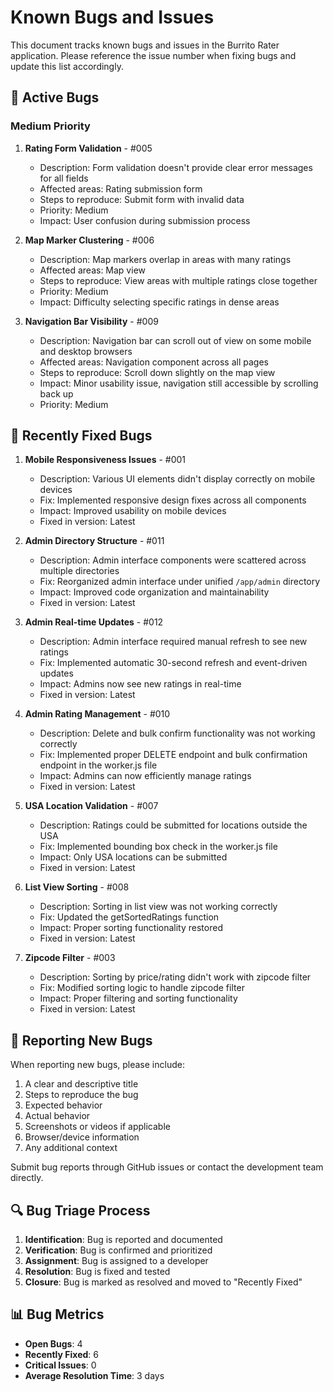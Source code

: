# Known Bugs and Issues

This document tracks known bugs and issues in the Burrito Rater application. Please reference the issue number when fixing bugs and update this list accordingly.

## 🐛 Active Bugs

### Medium Priority

1. **Rating Form Validation** - #005
   - Description: Form validation doesn't provide clear error messages for all fields
   - Affected areas: Rating submission form
   - Steps to reproduce: Submit form with invalid data
   - Priority: Medium
   - Impact: User confusion during submission process

2. **Map Marker Clustering** - #006
   - Description: Map markers overlap in areas with many ratings
   - Affected areas: Map view
   - Steps to reproduce: View areas with multiple ratings close together
   - Priority: Medium
   - Impact: Difficulty selecting specific ratings in dense areas

3. **Navigation Bar Visibility** - #009
   - Description: Navigation bar can scroll out of view on some mobile and desktop browsers
   - Affected areas: Navigation component across all pages
   - Steps to reproduce: Scroll down slightly on the map view
   - Impact: Minor usability issue, navigation still accessible by scrolling back up
   - Priority: Medium

## 🔄 Recently Fixed Bugs

1. **Mobile Responsiveness Issues** - #001
   - Description: Various UI elements didn't display correctly on mobile devices
   - Fix: Implemented responsive design fixes across all components
   - Impact: Improved usability on mobile devices
   - Fixed in version: Latest

2. **Admin Directory Structure** - #011
   - Description: Admin interface components were scattered across multiple directories
   - Fix: Reorganized admin interface under unified `/app/admin` directory
   - Impact: Improved code organization and maintainability
   - Fixed in version: Latest

3. **Admin Real-time Updates** - #012
   - Description: Admin interface required manual refresh to see new ratings
   - Fix: Implemented automatic 30-second refresh and event-driven updates
   - Impact: Admins now see new ratings in real-time
   - Fixed in version: Latest

4. **Admin Rating Management** - #010
   - Description: Delete and bulk confirm functionality was not working correctly
   - Fix: Implemented proper DELETE endpoint and bulk confirmation endpoint in the worker.js file
   - Impact: Admins can now efficiently manage ratings
   - Fixed in version: Latest

5. **USA Location Validation** - #007
   - Description: Ratings could be submitted for locations outside the USA
   - Fix: Implemented bounding box check in the worker.js file
   - Impact: Only USA locations can be submitted
   - Fixed in version: Latest

6. **List View Sorting** - #008
   - Description: Sorting in list view was not working correctly
   - Fix: Updated the getSortedRatings function
   - Impact: Proper sorting functionality restored
   - Fixed in version: Latest

7. **Zipcode Filter** - #003
   - Description: Sorting by price/rating didn't work with zipcode filter
   - Fix: Modified sorting logic to handle zipcode filter
   - Impact: Proper filtering and sorting functionality
   - Fixed in version: Latest

## 📝 Reporting New Bugs

When reporting new bugs, please include:

1. A clear and descriptive title
2. Steps to reproduce the bug
3. Expected behavior
4. Actual behavior
5. Screenshots or videos if applicable
6. Browser/device information
7. Any additional context

Submit bug reports through GitHub issues or contact the development team directly.

## 🔍 Bug Triage Process

1. **Identification**: Bug is reported and documented
2. **Verification**: Bug is confirmed and prioritized
3. **Assignment**: Bug is assigned to a developer
4. **Resolution**: Bug is fixed and tested
5. **Closure**: Bug is marked as resolved and moved to "Recently Fixed"

## 📊 Bug Metrics

- **Open Bugs**: 4
- **Recently Fixed**: 6
- **Critical Issues**: 0
- **Average Resolution Time**: 3 days 
